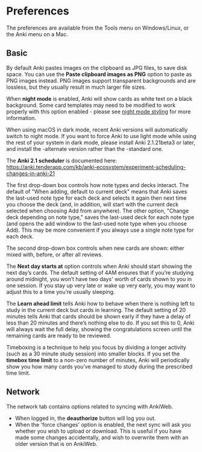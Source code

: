# Preferences

The preferences are available from the Tools menu on Windows/Linux, or
the Anki menu on a Mac.

## Basic

By default Anki pastes images on the clipboard as JPG files, to save
disk space. You can use the **Paste clipboard images as PNG** option to
paste as PNG images instead. PNG images support transparent backgrounds
and are lossless, but they usually result in much larger file sizes.

When **night mode** is enabled, Anki will show cards as white text on a
black background. Some card templates may need to be modified to work
properly with this option enabled - please see [night mode
styling](#nightmode) for more information.

When using macOS in dark mode, recent Anki versions will automatically
switch to night mode. If you want to force Anki to use light mode while
using the rest of your system in dark mode, please install Anki
2.1.21beta3 or later, and install the -alternate version rather than the
-standard one.

The **Anki 2.1 scheduler** is documented here:
<https://anki.tenderapp.com/kb/anki-ecosystem/experiment-scheduling-changes-in-anki-21>

The first drop-down box controls how note types and decks interact. The
default of "When adding, default to current deck" means that Anki saves
the last-used note type for each deck and selects it again then next
time you choose the deck (and, in addition, will start with the current
deck selected when choosing Add from anywhere). The other option,
"Change deck depending on note type," saves the last-used deck for each
note type (and opens the add window to the last-used note type when you
choose Add). This may be more convenient if you always use a single note
type for each deck.

The second drop-down box controls when new cards are shown: either mixed
with, before, or after all reviews.

The **Next day starts at** option controls when Anki should start
showing the next day’s cards. The default setting of 4AM ensures that if
you’re studying around midnight, you won’t have two days' worth of cards
shown to you in one session. If you stay up very late or wake up very
early, you may want to adjust this to a time you’re usually sleeping.

The **Learn ahead limit** tells Anki how to behave when there is nothing
left to study in the current deck but cards in learning. The default
setting of 20 minutes tells Anki that cards should be shown early if
they have a delay of less than 20 minutes and there’s nothing else to
do. If you set this to 0, Anki will always wait the full delay, showing
the congratulations screen until the remaining cards are ready to be
reviewed.

Timeboxing is a technique to help you focus by dividing a longer
activity (such as a 30 minute study session) into smaller blocks. If you
set the **timebox time limit** to a non-zero number of minutes, Anki
will periodically show you how many cards you’ve managed to study during
the prescribed time limit.

## Network

The network tab contains options related to syncing with AnkiWeb.

- When logged in, the **deauthorize** button will log you out.
- When the 'force changes' option is enabled, the next sync will
ask you whether you wish to upload or download. This is useful if
you have made some changes accidentally, and wish to overwrite them
with an older version that is on AnkiWeb.

